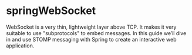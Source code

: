 # springWebSocket
WebSocket is a very thin, lightweight layer above TCP. It makes it very suitable to use "subprotocols" to embed messages. In this guide we’ll dive in and use STOMP messaging with Spring to create an interactive web application.

